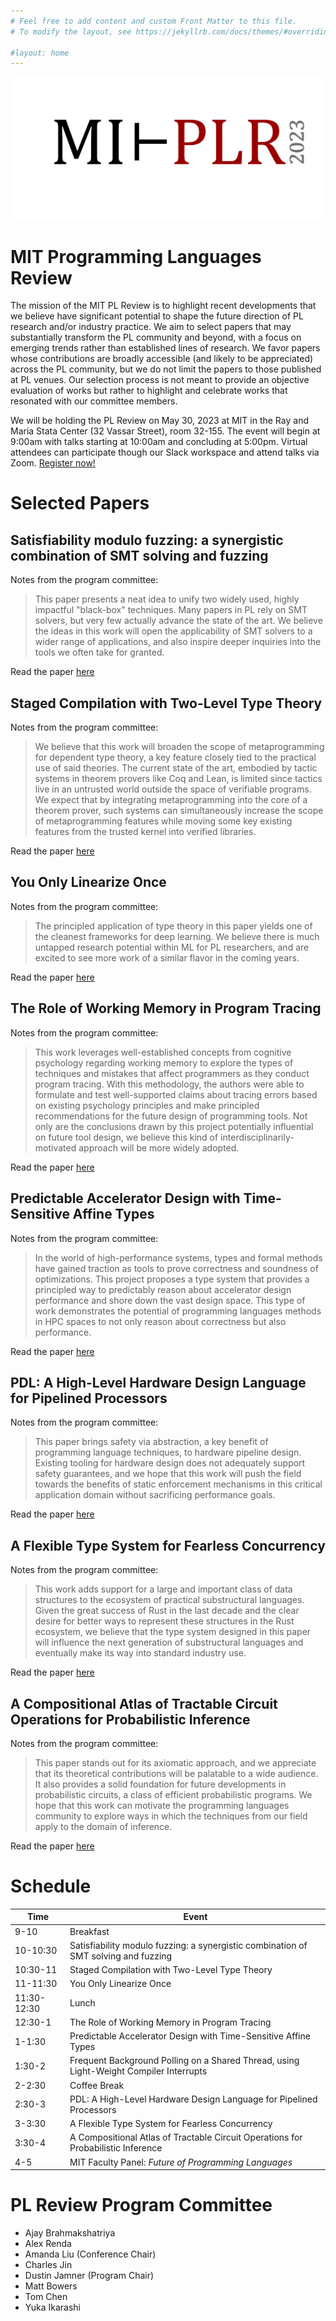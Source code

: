 ```yaml
---
# Feel free to add content and custom Front Matter to this file.
# To modify the layout, see https://jekyllrb.com/docs/themes/#overriding-theme-defaults

#layout: home
---
```


![MIT Programming Languages Review logo](mitplr2023.png)

# MIT Programming Languages Review

The mission of the MIT PL Review is to highlight recent developments that we believe have significant potential to shape the future direction of PL research and/or industry practice. We aim to select papers that may substantially transform the PL community and beyond, with a focus on emerging trends rather than established lines of research. We favor papers whose contributions are broadly accessible (and likely to be appreciated) across the PL community, but we do not limit the papers to those published at PL venues. Our selection process is not meant to provide an objective evaluation of works but rather to highlight and celebrate works that resonated with our committee members.

We will be holding the PL Review on May 30, 2023 at MIT in the Ray and Maria Stata Center (32 Vassar Street), room 32-155.
The event will begin at 9:00am with talks starting at 10:00am and concluding at 5:00pm.
Virtual attendees can participate though our Slack workspace and attend talks via Zoom.
[Register now!](https://mit.co1.qualtrics.com/jfe/form/SV_7Qy1V7rAlX1IASi)

# Selected Papers

## Satisfiability modulo fuzzing: a synergistic combination of SMT solving and fuzzing

Notes from the program committee:

> This paper presents a neat idea to unify two widely used, highly impactful "black-box" techniques. Many papers in PL rely on SMT solvers, but very few actually advance the state of the art. We believe the ideas in this work will open the applicability of SMT solvers to a wider range of applications, and also inspire deeper inquiries into the tools we often take for granted.

Read the paper [here](https://dl.acm.org/doi/pdf/10.1145/3563332)

## Staged Compilation with Two-Level Type Theory

Notes from the program committee:

> We believe that this work will broaden the scope of metaprogramming for dependent type theory, a key feature closely tied to the practical use of said theories. The current state of the art, embodied by tactic systems in theorem provers like Coq and Lean, is limited since tactics live in an untrusted world outside the space of verifiable programs. We expect that by integrating metaprogramming into the core of a theorem prover, such systems can simultaneously increase the scope of metaprogramming features while moving some key existing features from the trusted kernel into verified libraries.

Read the paper [here](https://dl.acm.org/doi/pdf/10.1145/3547641)

## You Only Linearize Once

Notes from the program committee:

> The principled application of type theory in this paper yields one of the cleanest frameworks for deep learning. We believe there is much untapped research potential within ML for PL researchers, and are excited to see more work of a similar flavor in the coming years.

Read the paper [here](https://dl.acm.org/doi/pdf/10.1145/3571236)

## The Role of Working Memory in Program Tracing

Notes from the program committee:

> This work leverages well-established concepts from cognitive psychology regarding working memory to explore the types of techniques and mistakes that affect programmers as they conduct program tracing. With this methodology, the authors were able to formulate and test well-supported claims about tracing errors based on existing psychology principles and make principled recommendations for the future design of programming tools. Not only are the conclusions drawn by this project potentially influential on future tool design, we believe this kind of interdisciplinarily-motivated approach will be more widely adopted.

Read the paper [here](https://dl.acm.org/doi/pdf/10.1145/3411764.3445257)

## Predictable Accelerator Design with Time-Sensitive Affine Types

Notes from the program committee:

> In the world of high-performance systems, types and formal methods have gained traction as tools to prove correctness and soundness of optimizations. This project proposes a type system that provides a principled way to predictably reason about accelerator design performance and shore down the vast design space. This type of work demonstrates the potential of programming languages methods in HPC spaces to not only reason about correctness but also performance.

Read the paper [here](https://dl.acm.org/doi/pdf/10.1145/3385412.3385974)

## PDL: A High-Level Hardware Design Language for Pipelined Processors

Notes from the program committee:

> This paper brings safety via abstraction, a key benefit of programming language techniques, to hardware pipeline design. Existing tooling for hardware design does not adequately support safety guarantees, and we hope that this work will push the field towards the benefits of static enforcement mechanisms in this critical application domain without sacrificing performance goals.

Read the paper [here](https://dl.acm.org/doi/abs/10.1145/3519939.3523455)

## A Flexible Type System for Fearless Concurrency

Notes from the program committee:

> This work adds support for a large and important class of data structures to the ecosystem of practical substructural languages. Given the great success of Rust in the last decade and the clear desire for better ways to represent these structures in the Rust ecosystem, we believe that the type system designed in this paper will influence the next generation of substructural languages and eventually make its way into standard industry use.

Read the paper [here](https://dl.acm.org/doi/pdf/10.1145/3519939.3523443)

## A Compositional Atlas of Tractable Circuit Operations for Probabilistic Inference

Notes from the program committee:

> This paper stands out for its axiomatic approach, and we appreciate that its theoretical contributions will be palatable to a wide audience. It also provides a solid foundation for future developments in probabilistic circuits, a class of efficient probabilistic programs. We hope that this work can motivate the programming languages community to explore ways in which the techniques from our field apply to the domain of inference.

Read the paper [here](https://proceedings.neurips.cc/paper_files/paper/2021/hash/6e01383fd96a17ae51cc3e15447e7533-Abstract.html)

# Schedule

Time | Event
---|---
9-10 | Breakfast |
10-10:30 | Satisfiability modulo fuzzing: a synergistic combination of SMT solving and fuzzing
10:30-11 | Staged Compilation with Two-Level Type Theory
11-11:30 | You Only Linearize Once
11:30-12:30 | Lunch
12:30-1 | The Role of Working Memory in Program Tracing
1-1:30 | Predictable Accelerator Design with Time-Sensitive Affine Types
1:30-2 | Frequent Background Polling on a Shared Thread, using Light-Weight Compiler Interrupts
2-2:30 | Coffee Break
2:30-3 | PDL: A High-Level Hardware Design Language for Pipelined Processors
3-3:30 | A Flexible Type System for Fearless Concurrency
3:30-4 | A Compositional Atlas of Tractable Circuit Operations for Probabilistic Inference
4-5 | MIT Faculty Panel: *Future of Programming Languages*

# PL Review Program Committee

- Ajay Brahmakshatriya
- Alex Renda
- Amanda Liu (Conference Chair)
- Charles Jin
- Dustin Jamner (Program Chair)
- Matt Bowers
- Tom Chen
- Yuka Ikarashi
